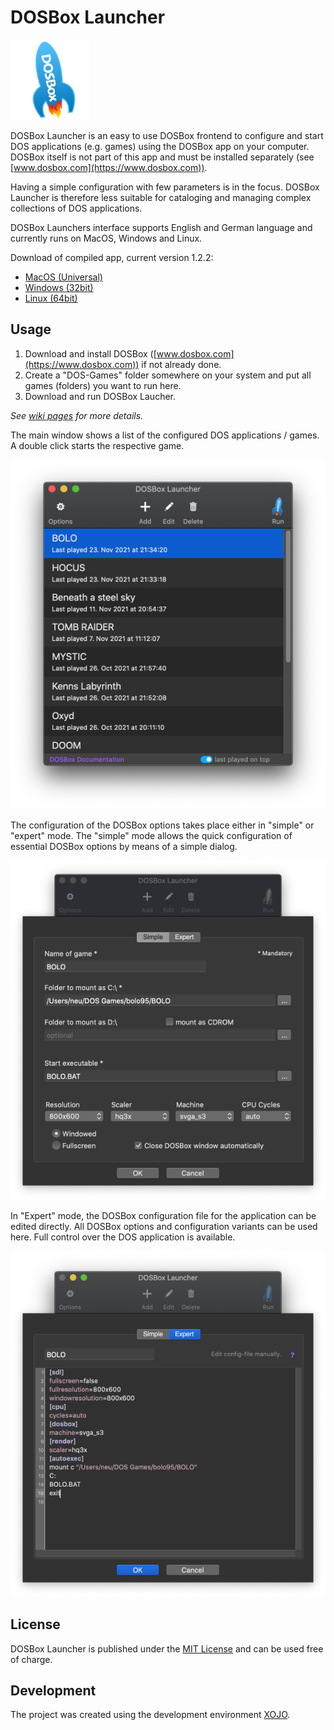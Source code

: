 # DOSBox Launcher

![AppLogo](/Images/AppIcon_128.png)

DOSBox Launcher is an easy to use DOSBox frontend to configure and start DOS applications (e.g. games) using the DOSBox app on your computer. 
DOSBox itself is not part of this app and must be installed separately (see [www.dosbox.com](https://www.dosbox.com)). 

Having a simple configuration with few parameters is in the focus. DOSBox Launcher is therefore less suitable for cataloging 
and managing complex collections of DOS applications.

DOSBox Launchers interface supports English and German language and currently runs on MacOS, Windows and Linux.

Download of compiled app, current version 1.2.2: 
- [MacOS (Universal)](https://github.com/stefanwatermann/DOSBoxLauncher/releases/download/v1.2.2/DOSBoxLauncher.Mac.app.zip)
- [Windows (32bit)](https://github.com/stefanwatermann/DOSBoxLauncher/releases/download/v1.2.2/DOSBoxLauncher.Windows.zip)
- [Linux (64bit)](https://github.com/stefanwatermann/DOSBoxLauncher/releases/download/v1.2.2/DOSBoxLauncher.Linux.zip)

## Usage
1. Download and install DOSBox ([www.dosbox.com](https://www.dosbox.com)) if not already done. 
2. Create a "DOS-Games" folder somewhere on your system and put all games (folders) you want to run here.
3. Download and run DOSBox Laucher.

*See <a href="https://github.com/stefanwatermann/DOSBoxLauncher/wiki">wiki pages</a> for more details.*

The main window shows a list of the configured DOS applications / games. A double click starts the respective game.

![DOSBoxLauncher Screenshot](/ScreenShots/DOSBoxLauncher_EN.png)

The configuration of the DOSBox options takes place either in "simple" or "expert" mode.
The "simple" mode allows the quick configuration of essential DOSBox options by means of a simple dialog.

![DOSBoxLauncher Screenshot](/ScreenShots/DOSBoxLauncher_1_EN.png)

In "Expert" mode, the DOSBox configuration file for the application can be edited directly. All DOSBox options and configuration variants can be used here. Full control over the DOS application is available.

![DOSBoxLauncher Screenshot](/ScreenShots/DOSBoxLauncher_2_EN.png)

## License
DOSBox Launcher is published under the [MIT License](/LICENSE) and can be used free of charge.

## Development
The project was created using the development environment [XOJO](https://www.xojo.com).
